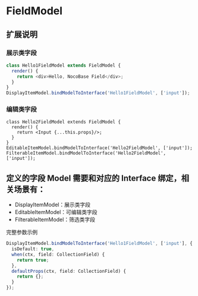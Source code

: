 # FieldModel

## 扩展说明

### 展示类字段

```ts | pure
class Hello1FieldModel extends FieldModel {
  render() {
    return <div>Hello, NocoBase Field</div>;
  }
}
DisplayItemModel.bindModelToInterface('Hello1FieldModel', ['input']);
```

### 编辑类字段

```tsx | pure
class Hello2FieldModel extends FieldModel {
  render() {
    return <Input {...this.props}/>;
  }
}
EditableItemModel.bindModelToInterface('Hello2FieldModel', ['input']);
FilterableItemModel.bindModelToInterface('Hello2FieldModel', ['input']);
```

## 定义的字段 Model 需要和对应的 Interface 绑定，相关场景有：

- DisplayItemModel：展示类字段
- EditableItemModel：可编辑类字段
- FilterableItemModel：筛选类字段

完整参数示例

```ts
DisplayItemModel.bindModelToInterface('Hello1FieldModel', ['input'], {
  isDefault: true,
  when(ctx, field: CollectionField) {
    return true;
  },
  defaultProps(ctx, field: CollectionField) {
    return {};
  }
});
```
